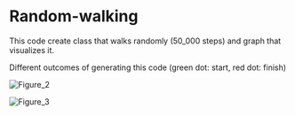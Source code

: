 # Random-walking

This code create class that walks randomly (50_000 steps) and graph that visualizes it.

Different outcomes of generating this code (green dot: start, red dot: finish)

![Figure_2](https://github.com/sempu123/Random-walking/assets/68471543/f46536a8-6947-4fe3-bd88-416975fb76be)


![Figure_3](https://github.com/sempu123/Random-walking/assets/68471543/9d6fa24d-019e-400a-9cfc-fca45f1c2af6)
